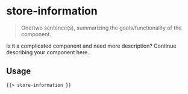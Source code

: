 # store-information

> One/two sentence(s), summarizing the goals/functionality of the component.

Is it a complicated component and need more description? Continue describing your component here.

## Usage

```html
{{> store-information }}
```
